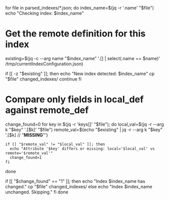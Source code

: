 for file in parsed_indexes/*.json; do
  index_name=$(jq -r '.name' "$file")
  echo "Checking index: $index_name"

  # Get the remote definition for this index
  existing=$(jq -c --arg name "$index_name" '.[] | select(.name == $name)' /tmp/currentIndexConfiguration.json)

  if [[ -z "$existing" ]]; then
    echo "New index detected: $index_name"
    cp "$file" changed_indexes/
    continue
  fi

  # Compare only fields in local_def against remote_def
  change_found=0
  for key in $(jq -r 'keys[]' "$file"); do
    local_val=$(jq -r --arg k "$key" '.[$k]' "$file")
    remote_val=$(echo "$existing" | jq -r --arg k "$key" '.[$k] // "__MISSING__"')

    if [[ "$remote_val" != "$local_val" ]]; then
      echo "Attribute '$key' differs or missing: local='$local_val' vs remote='$remote_val'"
      change_found=1
    fi
  done

  if [[ "$change_found" == "1" ]]; then
    echo "Index $index_name has changed."
    cp "$file" changed_indexes/
  else
    echo "Index $index_name unchanged. Skipping."
  fi
done